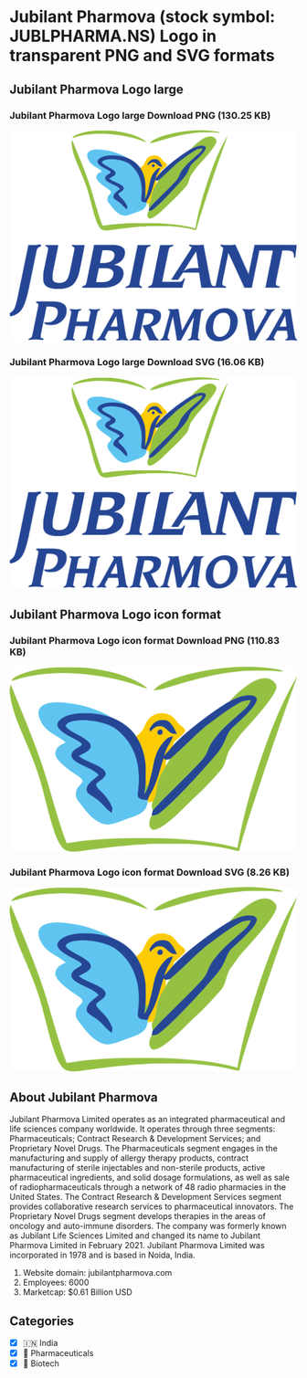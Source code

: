 # Jubilant Pharmova (stock symbol: JUBLPHARMA.NS) Logo in transparent PNG and SVG formats

## Jubilant Pharmova Logo large

### Jubilant Pharmova Logo large Download PNG (130.25 KB)

![Jubilant Pharmova Logo large Download PNG (130.25 KB)](/img/orig/JUBLPHARMA.NS_BIG-5d5d20b9.png)

### Jubilant Pharmova Logo large Download SVG (16.06 KB)

![Jubilant Pharmova Logo large Download SVG (16.06 KB)](/img/orig/JUBLPHARMA.NS_BIG-8fd2a9f3.svg)

## Jubilant Pharmova Logo icon format

### Jubilant Pharmova Logo icon format Download PNG (110.83 KB)

![Jubilant Pharmova Logo icon format Download PNG (110.83 KB)](/img/orig/JUBLPHARMA.NS-f8eca1b7.png)

### Jubilant Pharmova Logo icon format Download SVG (8.26 KB)

![Jubilant Pharmova Logo icon format Download SVG (8.26 KB)](/img/orig/JUBLPHARMA.NS-ab6f770b.svg)

## About Jubilant Pharmova

Jubilant Pharmova Limited operates as an integrated pharmaceutical and life sciences company worldwide. It operates through three segments: Pharmaceuticals; Contract Research & Development Services; and Proprietary Novel Drugs. The Pharmaceuticals segment engages in the manufacturing and supply of allergy therapy products, contract manufacturing of sterile injectables and non-sterile products, active pharmaceutical ingredients, and solid dosage formulations, as well as sale of radiopharmaceuticals through a network of 48 radio pharmacies in the United States. The Contract Research & Development Services segment provides collaborative research services to pharmaceutical innovators. The Proprietary Novel Drugs segment develops therapies in the areas of oncology and auto-immune disorders. The company was formerly known as Jubilant Life Sciences Limited and changed its name to Jubilant Pharmova Limited in February 2021. Jubilant Pharmova Limited was incorporated in 1978 and is based in Noida, India.

1. Website domain: jubilantpharmova.com
2. Employees: 6000
3. Marketcap: $0.61 Billion USD


## Categories
- [x] 🇮🇳 India
- [x] 💊 Pharmaceuticals
- [x] 🧬 Biotech
